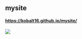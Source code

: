 ## mysite
#### https://kobalt16.github.io/mysite/
[![](https://github.com/kobalt16/mysite/blob/main/assets/prv.gif)](https://kobalt16.github.io/mysite/)
